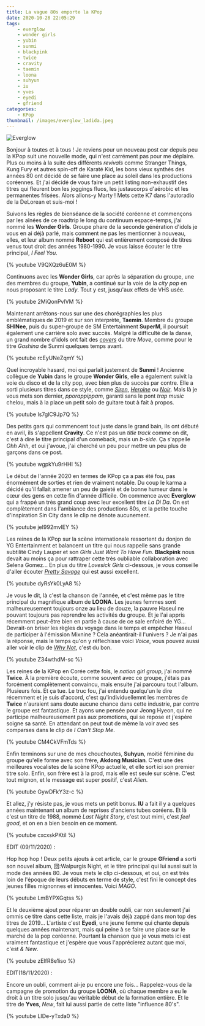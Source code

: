 ```yaml
---
title: La vague 80s emporte la KPop
date: 2020-10-28 22:05:29
tags:
    - everglow
    - wonder girls
    - yubin
    - sunmi
    - blackpink
    - twice
    - cravity
    - taemin
    - loona
    - suhyun
    - iu
    - yves
    - eyedi
    - gfriend
categories:
    - KPop
thumbnail: /images/everglow_ladida.jpeg
---
```


![Everglow](/images/everglow_ladida.jpeg)

Bonjour à toutes et à tous ! Je reviens pour un nouveau post car depuis peu la KPop suit une nouvelle mode, qui n'est carrément pas pour me déplaire. Plus ou moins à la suite des différents *revivals* comme Stranger Things, Kung Fury et autres spin-off de Karaté Kid, les bons vieux synthés des années 80 ont décidé de se faire une place au soleil dans les productions coréennes. Et j'ai décidé de vous faire un petit listing non-exhaustif des titres qui fleurent bon les joggings fluos, les justaucorps d'aérobic et les permanentes frisées. Alors allons-y Marty ! Mets cette K7 dans l'autoradio de la DeLorean et suis-moi !

Suivons les règles de bienséance de la société coréenne et commençons par les aînées de ce roadtrip le long du continuum espace-temps, j'ai nommé les **Wonder Girls**. Groupe phare de la seconde génération d'idols je vous en ai déjà parlé, mais comment ne pas les mentionner à nouveau, elles, et leur album nommé **Reboot** qui est entièrement composé de titres venus tout droit des années 1980-1990. Je vous laisse écouter le titre principal, *I Feel You*.

{% youtube V9QXQz6uE0M %}

Continuons avec les **Wonder Girls**, car après la séparation du groupe, une des membres du groupe, **Yubin**, a continué sur la voie de la *city pop* en nous proposant le titre *Lady*. Tout y est, jusqu'aux effets de VHS usée.

{% youtube 2MiQonPvlVM %}

Maintenant arrêtons-nous sur une des chorégraphies les plus emblématiques de 2019 et sur son interprète, **Taemin**. Membre du groupe **SHINee**, puis du super-groupe de SM Entertainment **SuperM**, il poursuit également une carrière solo avec succès. Malgré la difficulté de la danse, un grand nombre d'idols ont fait des [*covers*](https://www.youtube.com/watch?v=QTfzryUBlO0) du titre *Move*, comme pour le titre *Gashina* de Sunmi quelques temps avant.

{% youtube rcEyUNeZqmY %}

Quel incroyable hasard, moi qui parlait justement de **Sunmi** ! Ancienne collègue de **Yubin** dans le groupe **Wonder Girls**, elle a également suivit la voie du disco et de la city pop, avec bien plus de succès par contre. Elle a sorti plusieurs titres dans ce style, comme [*Siren*](https://www.youtube.com/watch?v=TNWMZIf7eSg), [*Heroine*](https://www.youtube.com/watch?v=F4qfN5UeFvQ) ou [*Noir*](https://www.youtube.com/watch?v=CNeNwplE_aw). Mais là je vous mets son dernier, *pporappippam*, garanti sans le pont *trap music* chelou, mais à la place un petit solo de guitare tout à fait à propos.

{% youtube Is7glC9Jp7Q %}

Des petits gars qui commencent tout juste dans le grand bain, ils ont débuté en avril, ils s'appellent **Cravity**. Ce n'est pas un *title track* comme on dit, c'est à dire le titre principal d'un comeback, mais un *b-side*. Ça s'appelle *Ohh Ahh*, et oui j'avoue, j'ai cherché un peu pour mettre un peu plus de garçons dans ce post.

{% youtube wgpkYu9rHHI %}

Le début de l'année 2020 en termes de KPop ça a pas été fou, pas énormément de sorties et rien de vraiment notable. Du coup le karma a décidé qu'il fallait amener un peu de gaieté et de bonne humeur dans le cœur des gens en cette fin d'année difficile. On commence avec **Everglow** qui a frappé un très grand coup avec leur excellent titre *La Di Da*. On est complètement dans l'ambiance des productions 80s, et la petite touche d'inspiration Sin City dans le clip ne dénote aucunement.

{% youtube jeI992mvlEY %}

Les reines de la KPop sur la scène internationale ressortent du donjon de YG Entertainment et balancent un titre qui nous rappelle sans grande subtilité Cindy Lauper et son *Girls Just Want To Have Fun*. **Blackpink** nous devait au moins ça pour rattraper cette très oubliable collaboration avec Selena Gomez... En plus du titre *Lovesick Girls* ci-dessous, je vous conseille d'aller écouter [*Pretty Savage*](https://www.youtube.com/watch?v=HYnYpttsHD8) qui est aussi excellent.

{% youtube dyRsYk0LyA8 %}

Je vous le dit, là c'est la chanson de l'année, et c'est même pas le titre principal du magnifique album de **LOONA**. Les jeunes femmes sont malheureusement toujours onze au lieu de douze, la pauvre Haseul ne pouvant toujours pas reprendre les activités du groupe. Et je l'ai appris récemment peut-être bien en partie à cause de ce sale enfoiré de YG... Devrait-on briser les règles du voyage dans le temps et empêcher Haseul de participer à l'émission Mixnine ? Cela anéantirait-il l'univers ? Je n'ai pas la réponse, mais le temps qu'on y réflechisse voici *Voice*, vous pouvez aussi aller voir le clip de [*Why Not*](https://www.youtube.com/watch?v=0-snXdhDs1w), c'est du bon.

{% youtube Z34wthdM-sc %}

Les reines de la KPop en Corée cette fois, le *nation girl group*, j'ai nommé **Twice**. À la première écoute, comme souvent avec ce groupe, j'étais pas forcément complètement convaincu, mais ensuite j'ai parcouru tout l'album. Plusieurs fois. Et ça tue. Le truc fou, j'ai entendu quelqu'un le dire récemment et je suis d'accord, c'est qu'individuellemnt les membres de **Twice** n'auraient sans doute aucune chance dans cette industrie, par contre le groupe est fantastique. Et ayons une pensée pour Jeong Hyeon, qui ne participe malheureusement pas aux promotions, qui se repose et j'espère soigne sa santé. En attendant on peut tout de même la voir avec ses comparses dans le clip de *I Can't Stop Me*.

{% youtube CM4CkVFmTds %}

Enfin terminons sur une de mes chouchoutes, **Suhyun**, moitié féminine du groupe qu'elle forme avec son frère, **Akdong Musician**. C'est une des meilleures vocalistes de la scène KPop actuelle, et elle sort ici son premier titre solo. Enfin, son frère est à la prod, mais elle est seule sur scène. C'est tout mignon, et le message est super positif, c'est *Alien*.

{% youtube GywDFkY3z-c %}

Et allez, j'y résiste pas, je vous mets un petit bonus. **IU** a fait il y a quelques années maintenant un album de reprises d'anciens tubes coréens. Et là c'est un titre de 1988, nommé *Last Night Story*, c'est tout mimi, c'est *feel good*, et on en a bien besoin en ce moment.

{% youtube cxcxskPKtiI %}

EDIT (09/11/2020) :

Hop hop hop ! Deux petits ajouts à cet article, car le groupe **GFriend** a sorti son nouvel album, 回:Walpurgis Night, et le titre principal qui lui aussi suit la mode des années 80. Je vous mets le clip ci-dessous, et oui, on est très loin de l'époque de leurs débuts en terme de style, c'est fini le concept des jeunes filles mignonnes et innocentes. Voici *MAGO*.

{% youtube LmBYPXGqtss %}

Et le deuxième ajout pour réparer un double oubli, car non seulement j'ai ommis ce titre dans cette liste, mais je l'avais déjà zappé dans mon top des titres de 2019... L'artiste c'est **Eyedi**, une jeune femme qui chante depuis quelques années maintenant, mais qui peine à se faire une place sur le marché de la pop coréenne. Pourtant la chanson que je vous mets ici est vraiment fantastique et j'espère que vous l'apprécierez autant que moi, c'est *& New*.

{% youtube zElfR8e1iso %}

EDIT(18/11/2020) :

Encore un oubli, comment ai-je pu encore une fois... Rappelez-vous de la campagne de promotion du groupe **LOONA**, où chaque membre a eu le droit à un titre solo jusqu'au véritable début de la formation entière. Et le titre de **Yves**, *New*, fait lui aussi partie de cette liste "influence 80's".

{% youtube LIDe-yTxda0 %}
